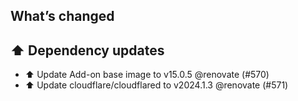 ## What’s changed
## ⬆️ Dependency updates

- ⬆️ Update Add-on base image to v15.0.5 @renovate (#570)
- ⬆️ Update cloudflare/cloudflared to v2024.1.3 @renovate (#571)

